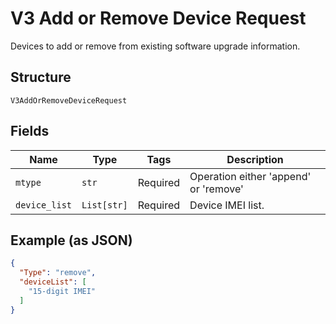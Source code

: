 
# V3 Add or Remove Device Request

Devices to add or remove from existing software upgrade information.

## Structure

`V3AddOrRemoveDeviceRequest`

## Fields

| Name | Type | Tags | Description |
|  --- | --- | --- | --- |
| `mtype` | `str` | Required | Operation either 'append' or 'remove' |
| `device_list` | `List[str]` | Required | Device IMEI list. |

## Example (as JSON)

```json
{
  "Type": "remove",
  "deviceList": [
    "15-digit IMEI"
  ]
}
```

